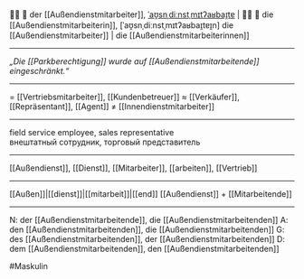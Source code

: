 🧑‍💼 🔵 der [[Außendienstmitarbeiter]], [ˈaʊ̯snˌdiːnstˌmɪtʔaʁbaɪ̯tɐ](https://youglish.com/pronounce/Außendienstmitarbeiter/german) | 🧑‍💼 🔴 die [[Außendienstmitarbeiterin]], [ˈaʊ̯snˌdiːnstˌmɪtʔaʁbaɪ̯tɐɪ̯n]
die [[Außendienstmitarbeiter]] | die [[Außendienstmitarbeiterinnen]]

---
*„Die [[Parkberechtigung]] wurde auf [[Außendienstmitarbeitende]] eingeschränkt.“*

---
= [[Vertriebsmitarbeiter]], [[Kundenbetreuer]]
≈ [[Verkäufer]], [[Repräsentant]], [[Agent]]
≠ [[Innendienstmitarbeiter]]

---
field service employee, sales representative  
внештатный сотрудник, торговый представитель

---
[[Außendienst]], [[Dienst]], [[Mitarbeiter]], [[arbeiten]], [[Vertrieb]]

---
[[Außen]]|[[dienst]]|[[mitarbeit]]|[[end]]
[[Außendienst]] + [[Mitarbeitende]]


---
N: der [[Außendienstmitarbeitende]], die [[Außendienstmitarbeitenden]]
A: den [[Außendienstmitarbeitenden]], die [[Außendienstmitarbeitenden]]
G: des [[Außendienstmitarbeitenden]], der [[Außendienstmitarbeitenden]]
D: dem [[Außendienstmitarbeitenden]], den [[Außendienstmitarbeitenden]]


#Maskulin 